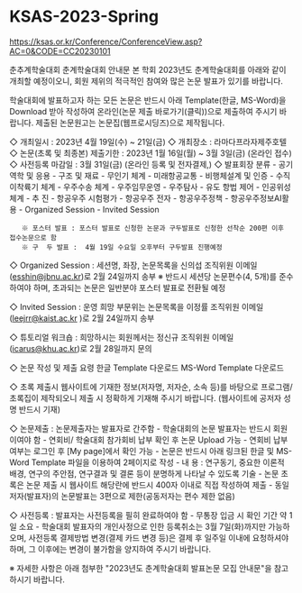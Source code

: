 # KSAS-2023-Spring

https://ksas.or.kr/Conference/ConferenceView.asp?AC=0&CODE=CC20230101

춘추계학술대회
춘계학술대회 안내문
본 학회 2023년도 춘계학술대회를 아래와 같이 개최할 예정이오니, 회원 제위의 적극적인 참여와 많은 논문 발표가 있기를 바랍니다. 

학술대회에 발표하고자 하는 모든 논문은 반드시 아래 Template(한글, MS-Word)을 Download 받아 작성하여 온라인(논문 제출 바로가기(클릭))으로 제출하여 주시기 바랍니다. 제출된 논문원고는 논문집(웹프로시딩즈)으로 제작됩니다.


   ◇ 개최일시 : 2023년 4월 19일(수) ~ 21일(금)
   ◇ 개최장소 : 라마다프라자제주호텔
   ◇ 논문(초록 및 최종본) 제출기한 : 2023년 1월 16일(월) ~ 3월 3일(금) (온라인 접수)
   ◇ 사전등록 마감일 :   3월 31일(금) (온라인 등록 및 전자결제,) 
   ◇ 발표회장 분류
       - 공기역학 및 응용     - 구조 및 재료                - 무인기 체계
       - 미래항공교통          - 비행체설계 및 인증       - 수직이착륙기 체계
       - 우주수송 체계         - 우주임무운영               - 우주탐사
       - 유도 항법 제어        - 인공위성 체계              - 추   진
       - 항공우주 시험평가   - 항공우주 전자              - 항공우주정책
       - 항공우주정보AI활용  - Organized Session        - Invited Session

       ※ 포스터 발표 : 포스터 발표로 신청한 논문과 구두발표로 신청한 선착순 200편 이후  접수논문으로 함
       ※ 구  두 발표 :  4월 19일 수요일 오후부터 구두발표 진행예정


  ◇ Organized Session : 세션명, 좌장, 논문목록을 신의섭 조직위원 이메일 (esshin@jbnu.ac.kr)로  2월 24일까지 송부
     ※  반드시 세션당 논문편수(4, 5개)를 준수하여야 하며, 초과되는 논문은 일반분야 포스터 발표로 전환될 예정 

  ◇  Invited Session : 운영 희망 부문위는 논문목록을 이정률 조직위원 이메일 (leejrr@kaist.ac.kr )로 2월 24일까지 송부

  ◇ 튜토리얼 워크숍 : 희망하시는 회원께서는 정신규 조직위원 이메일(icarus@khu.ac.kr)로 2월 28일까지 문의

  ◇ 논문 작성 및 제출 요령
      한글 Template 다운로드
       MS-Word Template 다운로드
  
  ◇  초록 제출시 웹사이트에 기재한 정보(저자명, 저자순, 소속 등)를 바탕으로  프로그램/초록집이 제작되오니 제출 시          정확하게 기재해 주시기 바랍니다. (웹사이트에 공저자 성명 반드시 기재)
 
  ◇  논문제출 : 논문제출자는 발표자로 간주함
      - 학술대회의 논문 발표자는 반드시 회원이여야 함
      - 연회비/ 학술대회 참가회비 납부 확인 후 논문 Upload 가능
      - 연회비 납부 여부는 로그인 후 [My page]에서 확인 가능
      - 논문은 반드시 아래 링크된 한글 및 MS-Word Template 파일을 이용하여 2페이지로 작성
      - 내 용 : 연구동기, 중요한 이론적 배경, 연구의 주안점, 연구결과 및 결론 등이 분명하게 나타날 수 있도록 기술
      - 논문 초록은 논문 제출 시 웹사이트 해당란에 반드시 400자 이내로 직접 작성하여 제출
      - 동일저자(발표자)의 논문발표는 3편으로 제한(공동저자는 편수 제한 없음)
  
  ◇  사전등록 : 발표자는 사전등록을 필히 완료하여야 함
      - 무통장 입금 시 확인 기간 약 1일 소요
      - 학술대회 발표자의 개인사정으로 인한 등록취소는 3월 7일(화)까지만 가능하오며,  사전등록 결제방법 변경(결제 카드 변경 등)은 결제 후 일주일 이내에  요청하셔야 하며, 그 이후에는 변경이 불가함을 양지하여 주시기 바랍니다.
  
  ※ 자세한 사항은 아래 첨부한 "2023년도 춘계학술대회 발표논문 모집 안내문"을  참고하시기 바랍니다.

